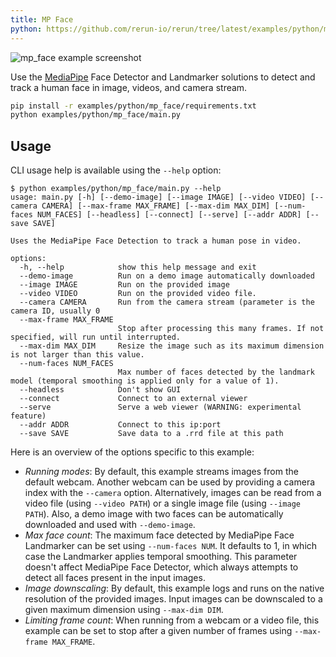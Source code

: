 ```yaml
---
title: MP Face
python: https://github.com/rerun-io/rerun/tree/latest/examples/python/mp_face/main.py
---
```


![mp_face example screenshot](https://static.rerun.io/6efefd1de7c63166c4d99956711b6367206d9835_mp_face.png)

Use the [MediaPipe](https://google.github.io/mediapipe/) Face Detector and Landmarker solutions to detect and track a human face in image, videos, and camera stream.

```bash
pip install -r examples/python/mp_face/requirements.txt
python examples/python/mp_face/main.py
```

## Usage

CLI usage help is available using the `--help` option:

```
$ python examples/python/mp_face/main.py --help
usage: main.py [-h] [--demo-image] [--image IMAGE] [--video VIDEO] [--camera CAMERA] [--max-frame MAX_FRAME] [--max-dim MAX_DIM] [--num-faces NUM_FACES] [--headless] [--connect] [--serve] [--addr ADDR] [--save SAVE]

Uses the MediaPipe Face Detection to track a human pose in video.

options:
  -h, --help            show this help message and exit
  --demo-image          Run on a demo image automatically downloaded
  --image IMAGE         Run on the provided image
  --video VIDEO         Run on the provided video file.
  --camera CAMERA       Run from the camera stream (parameter is the camera ID, usually 0
  --max-frame MAX_FRAME
                        Stop after processing this many frames. If not specified, will run until interrupted.
  --max-dim MAX_DIM     Resize the image such as its maximum dimension is not larger than this value.
  --num-faces NUM_FACES
                        Max number of faces detected by the landmark model (temporal smoothing is applied only for a value of 1).
  --headless            Don't show GUI
  --connect             Connect to an external viewer
  --serve               Serve a web viewer (WARNING: experimental feature)
  --addr ADDR           Connect to this ip:port
  --save SAVE           Save data to a .rrd file at this path
```

Here is an overview of the options specific to this example:

- *Running modes*: By default, this example streams images from the default webcam. Another webcam can be used by providing a camera index with the `--camera` option. Alternatively, images can be read from a video file (using `--video PATH`) or a single image file (using `--image PATH`). Also, a demo image with two faces can be automatically downloaded and used with `--demo-image`.
- *Max face count*: The maximum face detected by MediaPipe Face Landmarker can be set using `--num-faces NUM`. It defaults to 1, in which case the Landmarker applies temporal smoothing. This parameter doesn't affect MediaPipe Face Detector, which always attempts to detect all faces present in the input images.
- *Image downscaling*: By default, this example logs and runs on the native resolution of the provided images. Input images can be downscaled to a given maximum dimension using `--max-dim DIM`.
- *Limiting frame count*: When running from a webcam or a video file, this example can be set to stop after a given number of frames using `--max-frame MAX_FRAME`. 
